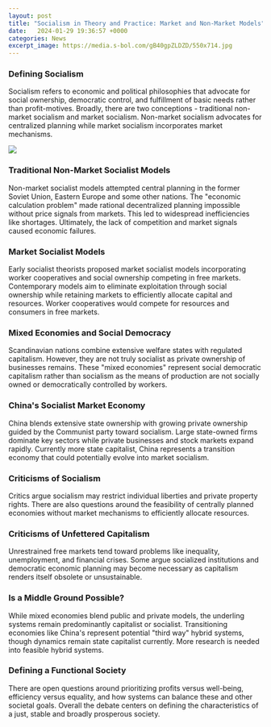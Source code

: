 ```yaml
---
layout: post
title: "Socialism in Theory and Practice: Market and Non-Market Models"
date:   2024-01-29 19:36:57 +0000
categories: News
excerpt_image: https://media.s-bol.com/gB40gpZLDZD/550x714.jpg
---
```

### Defining Socialism  
Socialism refers to economic and political philosophies that advocate for social ownership, democratic control, and fulfillment of basic needs rather than profit-motives. Broadly, there are two conceptions - traditional non-market socialism and market socialism. Non-market socialism advocates for centralized planning while market socialism incorporates market mechanisms.


![](https://media.s-bol.com/gB40gpZLDZD/550x714.jpg)
### Traditional Non-Market Socialist Models
Non-market socialist models attempted central planning in the former Soviet Union, Eastern Europe and some other nations. The "economic calculation problem" made rational decentralized planning impossible without price signals from markets. This led to widespread inefficiencies like shortages. Ultimately, the lack of competition and market signals caused economic failures.

### Market Socialist Models   
Early socialist theorists proposed market socialist models incorporating worker cooperatives and social ownership competing in free markets. Contemporary models aim to eliminate exploitation through social ownership while retaining markets to efficiently allocate capital and resources. Worker cooperatives would compete for resources and consumers in free markets.

### Mixed Economies and Social Democracy
Scandinavian nations combine extensive welfare states with regulated capitalism. However, they are not truly socialist as private ownership of businesses remains. These "mixed economies" represent social democratic capitalism rather than socialism as the means of production are not socially owned or democratically controlled by workers. 

### China's Socialist Market Economy
China blends extensive state ownership with growing private ownership guided by the Communist party toward socialism. Large state-owned firms dominate key sectors while private businesses and stock markets expand rapidly. Currently more state capitalist, China represents a transition economy that could potentially evolve into market socialism.

### Criticisms of Socialism  
Critics argue socialism may restrict individual liberties and private property rights. There are also questions around the feasibility of centrally planned economies without market mechanisms to efficiently allocate resources.

### Criticisms of Unfettered Capitalism
Unrestrained free markets tend toward problems like inequality, unemployment, and financial crises. Some argue socialized institutions and democratic economic planning may become necessary as capitalism renders itself obsolete or unsustainable. 

### Is a Middle Ground Possible?
While mixed economies blend public and private models, the underling systems remain predominantly capitalist or socialist. Transitioning economies like China's represent potential "third way" hybrid systems, though dynamics remain state capitalist currently. More research is needed into feasible hybrid systems.

### Defining a Functional Society
There are open questions around prioritizing profits versus well-being, efficiency versus equality, and how systems can balance these and other societal goals. Overall the debate centers on defining the characteristics of a just, stable and broadly prosperous society.